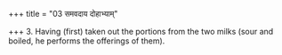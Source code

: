 +++
title = "03 समवदाय दोहाभ्याम्"

+++
3. Having (first) taken out the portions from the two milks (sour and boiled, he performs the offerings of them).
